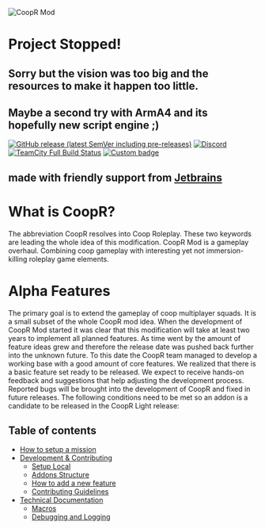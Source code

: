 
![CoopR Mod](https://i.imgur.com/2rmPBhF.png)

# Project Stopped!
## Sorry but the vision was too big and the resources to make it happen too little.
## Maybe a second try with ArmA4 and its hopefully new script engine ;)

 [![GitHub release (latest SemVer including pre-releases)](https://img.shields.io/github/v/release/CoopR-Mod/CoopR-Mod?include_prereleases&sort=semver&style=for-the-badge)](https://github.com/CoopR-Mod/CoopR-Mod/releases)
[![Discord](https://img.shields.io/discord/503863654710771723)](https://discord.gg/mpqqkhg)
[![TeamCity Full Build Status](https://img.shields.io/teamcity/http/ci.coopr-hq.com/e/CoopRModDevelopment_CoopRModDevBuildDeployment)](http://ci.coopr-hq.com/buildConfiguration/CoopRModDevelopment_CoopRModDevBuildDeployment)
[![Custom badge](https://img.shields.io/endpoint?url=https%3A%2F%2Fshieldsio-patreon.herokuapp.com%2Fcooprmod)](https://patreon.com/cooprmod)
## made with friendly support from [Jetbrains](https://www.jetbrains.com/?from=CoopR-Mod)

# What is CoopR?
The abbreviation CoopR resolves into Coop Roleplay. These two keywords are leading the whole idea of this modification. CoopR Mod is a gameplay overhaul. Combining coop gameplay with interesting yet not immersion-killing roleplay game elements.

# Alpha Features
The primary goal is to extend the gameplay of coop multiplayer squads. It is a small subset of the whole CoopR mod idea. When the development of CoopR Mod started it was clear that this modification will take at least two years to implement all planned features. As time went by the amount of feature ideas grew and therefore the release date was pushed back further into the unknown future.
To this date the CoopR team managed to develop a working base with a good amount of core features. We realized that there is a basic feature set ready to be released. We expect to receive hands-on feedback and suggestions that help adjusting the development process. Reported bugs will be brought into the development of CoopR and fixed in future releases.
The following conditions need to be met so an addon is a candidate to be released in the CoopR Light release:


## Table of contents
* [How to setup a mission](https://github.com/CoopR-Mod/CoopR-Mod/wiki/How-to-setup-a-mission)
* [Development & Contributing](https://github.com/CoopR-Mod/CoopR-Mod/wiki/Development-&-Contribution)
  - [Setup Local](https://github.com/CoopR-Mod/CoopR-Mod/wiki/Setup-Local)
  - [Addons Structure](https://github.com/CoopR-Mod/CoopR-Mod/wiki/Addons-Structure)
  - [How to add a new feature](https://github.com/CoopR-Mod/CoopR-Mod/wiki/How-to-add-a-new-feature)
  - [Contributing Guidelines](https://github.com/CoopR-Mod/CoopR-Mod/wiki/Contributing-Guidelines)
* [Technical Documentation](https://github.com/CoopR-Mod/CoopR-Mod/wiki/Technical-Documentation)
  - [Macros](https://github.com/CoopR-Mod/CoopR-Mod/wiki/Technical-Documentation#macros)
  - [Debugging and Logging](https://github.com/CoopR-Mod/CoopR-Mod/wiki/Technical-Documentation#debugging-and-logging)
